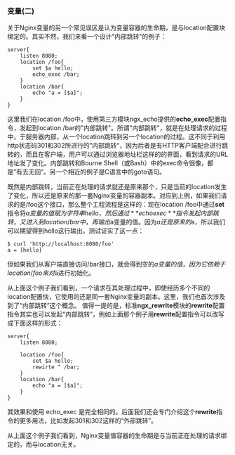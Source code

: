 ### 变量(二)

关于Nginx变量的另一个常见误区是认为变量容器的生命期，是与location配置块绑定的。其实不然，我们来看一个设计"内部跳转"的例子：

```nginx
server{
    listen 8080;
    location /foo{
        set $a hello;
        echo_exec /bar;
    }
    location /bar{
        echo "a = [$a]";
    }
}
```

这里我们在location /foo中，使用第三方模块ngx_echo提供的**echo_exec**配置指令，发起到location /bar的"内部跳转"。所谓"内部跳转"，就是在处理请求的过程中，于服务器内部，从一个location跳转到另一个location的过程。这不同于利用http状态码301和302所进行的”内部跳转“，因为后者是有HTTP客户端配合进行跳转的，而且在客户端，用户可以通过浏览器地址栏这样的的界面，看到请求的URL地址发了变化。内部跳转和Bourne Shell（或Bash）中的exec命令很像，都是”有去无回“。另一个相近的例子是C语言中的goto语句。

既然是内部跳转，当前正在处理的请求就还是原来那个，只是当前的location发生了变化，所以还是原来的那一套Nginx变量的容器副本。对应到上例，如果我们请求的是/foo这个接口，那么整个工程流程是这样的：现在location /foo中通过**set**指令将$a变量的值赋为字符串hello，然后通过**echo exec**指令发起内部跳转，又进入到location /bar中，再输出$a变量的值。因为$a还是原来的$a，所以我们可以期望得到hello这行输出。测试证实了这一点：

```shell
$ curl 'http://localhost:8080/foo'
a = [hello]
```

但如果我们从客户端直接访问/bar接口，就会得到空的$a变量的值，因为它依赖于 location /foo 来对$a进行初始化。

从上面这个例子我们看到，一个请求在其处理过程中，即使经历多个不同的location配置快，它使用的还是同一套Nginx变量的副本。这里，我们也首次涉及到了“内部跳转”这个概念。 值得一提的是，标准**ngx_rewrite**模块的**rewrite**配置指令其实也可以发起“内部跳转”，例如上面那个例子用**rewrite**配置指令可以改写成下面这样的形式：

```nginx
server{
    listen 8080;
    
    location /foo{
        set $a hello;
        rewirte ^ /bar;
    }
    location /bar{
        echo "a = [$a]";
    }
}
```

其效果和使用 echo_exec 是完全相同的。后面我们还会专门介绍这个**rewrite**指令的更多用法，比如发起301和302这样的“外部跳转”。

从上面这个例子我们看到，Nginx变量值容器的生命期是与当前正在处理的请求绑定的，而与location无关。



